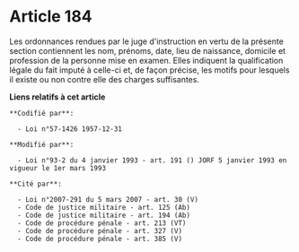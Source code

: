 # Article 184

Les ordonnances rendues par le juge d'instruction en vertu de la présente section contiennent les nom, prénoms, date, lieu de
naissance, domicile et profession de la personne mise en examen. Elles indiquent la qualification légale du fait imputé à
celle-ci et, de façon précise, les motifs pour lesquels il existe ou non contre elle des charges suffisantes.

**Liens relatifs à cet article**

	**Codifié par**:

	  - Loi n°57-1426 1957-12-31

	**Modifié par**:

	  - Loi n°93-2 du 4 janvier 1993 - art. 191 () JORF 5 janvier 1993 en vigueur le 1er mars 1993

	**Cité par**:

	  - Loi n°2007-291 du 5 mars 2007 - art. 30 (V)
	  - Code de justice militaire - art. 125 (Ab)
	  - Code de justice militaire - art. 194 (Ab)
	  - Code de procédure pénale - art. 213 (VT)
	  - Code de procédure pénale - art. 327 (V)
	  - Code de procédure pénale - art. 385 (V)
